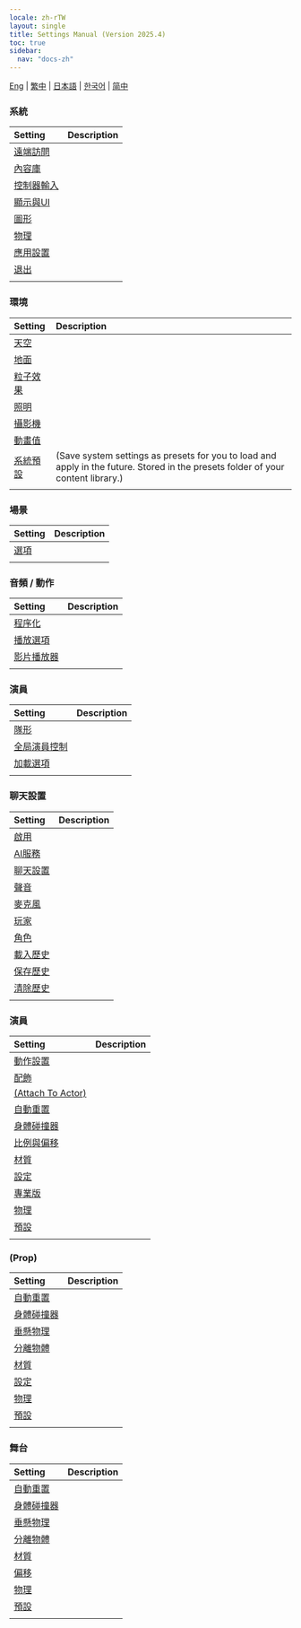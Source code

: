 ```yaml
---
locale: zh-rTW
layout: single
title: Settings Manual (Version 2025.4)
toc: true
sidebar:
  nav: "docs-zh"
---
```


[Eng](/dancexr/menu/2025.4/menu) | [繁中](/tw/dancexr/menu/2025.4/menu) | [日本語](/jp/dancexr/menu/2025.4/menu) | [한국어](/kr/dancexr/menu/2025.4/menu) | [简中](/zh/dancexr/menu/2025.4/menu)

### **系統**

| Setting | Description |
| :--- | :--- |
| [遠端訪問](system/remote_access) |  | 
| [內容庫](system/library) |  | 
| [控制器輸入](system/input_settings) |  | 
| [顯示與UI](system/screen) |  | 
| [圖形](system/graphics) |  | 
| [物理](system/physics) |  | 
| [應用設置](system/application_settings) |  | 
| [退出](system/exit) |  | 
| | |


### **環境**

| Setting | Description |
| :--- | :--- |
| [天空](scene/sky) |  | 
| [地面](scene/ground) |  | 
| [粒子效果](scene/particles) |  | 
| [照明](scene/lighting) |  | 
| [攝影機](scene/cameras) |  | 
| [動畫值](scene/auto_updates) |  | 
| [系統預設](scene/system_presets) | (Save system settings as presets for you to load and apply in the future. Stored in the presets folder of your content library.) | 
| | |


### **場景**

| Setting | Description |
| :--- | :--- |
| [選項](stage/scene) |  | 
| | |


### **音頻 / 動作**

| Setting | Description |
| :--- | :--- |
| [程序化](motion/procedural) |  | 
| [播放選項](motion/motion_loader) |  | 
| [影片播放器](motion/video_player) |  | 
| | |


### **演員**

| Setting | Description |
| :--- | :--- |
| [隊形](actors/formation) |  | 
| [全局演員控制](actors/global_actor_control) |  | 
| [加載選項](actors/loader_options) |  | 
| | |


### **聊天設置**

| Setting | Description |
| :--- | :--- |
| [啟用](chat/enabled) |  | 
| [AI服務](chat/ai_service) |  | 
| [聊天設置](chat/chat_settings) |  | 
| [聲音](chat/voice) |  | 
| [麥克風](chat/microphone) |  | 
| [玩家](chat/chat_player) |  | 
| [角色](chat/characters) |  | 
| [載入歷史](chat/load_history) |  | 
| [保存歷史](chat/save_history) |  | 
| [清除歷史](chat/clear_history) |  | 
| | |


### **演員**

| Setting | Description |
| :--- | :--- |
| [動作設置](actor/actor_motion) |  | 
| [配飾](actor/accessory) |  | 
| [(Attach To Actor)](actor/attach_to_actor) |  | 
| [自動重置](actor/auto_reset) |  | 
| [身體碰撞器](actor/body_colliders) |  | 
| [比例與偏移](actor/scale_&_offset) |  | 
| [材質](actor/materials) |  | 
| [設定](actor/all_settings) |  | 
| [專業版](actor/pro_tools) |  | 
| [物理](actor/physics_settings) |  | 
| [預設](actor/actor_presets) |  | 
| | |


### **(Prop)**

| Setting | Description |
| :--- | :--- |
| [自動重置](prop/auto_reset) |  | 
| [身體碰撞器](prop/body_colliders) |  | 
| [垂懸物理](prop/cloth_physics) |  | 
| [分離物體](prop/detach_object) |  | 
| [材質](prop/materials) |  | 
| [設定](prop/settings) |  | 
| [物理](prop/model_physics) |  | 
| [預設](prop/actor_presets) |  | 
| | |


### **舞台**

| Setting | Description |
| :--- | :--- |
| [自動重置](stage/auto_reset) |  | 
| [身體碰撞器](stage/body_colliders) |  | 
| [垂懸物理](stage/cloth_physics) |  | 
| [分離物體](stage/detach_object) |  | 
| [材質](stage/materials) |  | 
| [偏移](stage/offset) |  | 
| [物理](stage/model_physics) |  | 
| [預設](stage/actor_presets) |  | 
| | |



